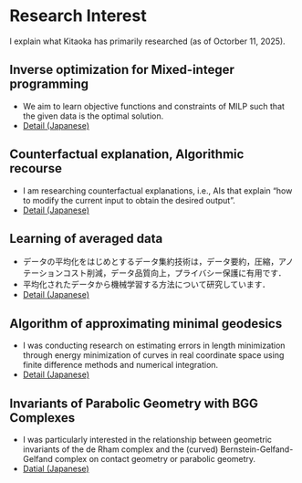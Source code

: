 # Research Interest

I explain what Kitaoka has primarily researched (as of Octorber 11, 2025).


## Inverse optimization for Mixed-integer programming
- We aim to learn objective functions and constraints of MILP such that the given data is the optimal solution.
- <a href="{{ '/research_interest/inverse_optimization' | relative_url }}">Detail (Japanese)</a>

## Counterfactual explanation, Algorithmic recourse
- I am researching counterfactual explanations, i.e., AIs that explain “how to modify the current input to obtain the desired output”.
- <a href="{{ '/research_interest/counterfactual_explanation' | relative_url }}">Detail (Japanese)</a>

## Learning of averaged data
- データの平均化をはじめとするデータ集約技術は，データ要約，圧縮，アノテーションコスト削減，データ品質向上，プライバシー保護に有用です．
- 平均化されたデータから機械学習する方法について研究しています．
- <a href="{{ '/research_interest/averaged_data' | relative_url }}">Detail (Japanese)</a>

## Algorithm of approximating minimal geodesics
- I was conducting research on estimating errors in length minimization through energy minimization of curves in real coordinate space using finite difference methods and numerical integration.
- <a href="{{ '/research_interest/geodesic' | relative_url }}">Detail (Japanese)</a>
    
## Invariants of Parabolic Geometry with BGG Complexes
- I was particularly interested in the relationship between geometric invariants of the de Rham complex and the (curved) Bernstein-Gelfand-Gelfand complex on contact geometry or parabolic geometry.
- <a href="{{ '/research_interest/bgg_complex' | relative_url }}">Datial (Japanese)</a>

